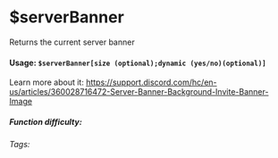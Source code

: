 # $serverBanner
Returns the current server banner

#### Usage: `$serverBanner[size (optional);dynamic (yes/no)(optional)]`

Learn more about it: https://support.discord.com/hc/en-us/articles/360028716472-Server-Banner-Background-Invite-Banner-Image

##### Function difficulty: <Badge type="tip" text="Easy" vertical="middle" /> 
###### Tags: <Badge type="tip" text="server" vertical="middle" /><Badge type="tip" text="Banner" vertical="middle" />